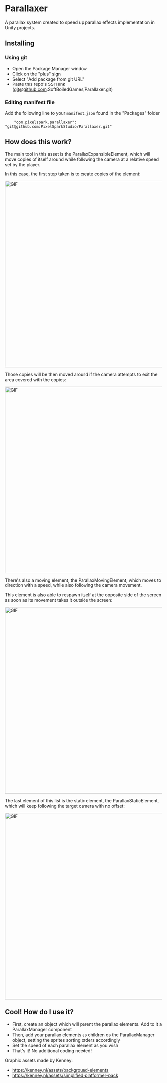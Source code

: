 # Parallaxer

A parallax system created to speed up parallax effects implementation in Unity projects.

## Installing

### Using git

- Open the Package Manager window
- Click on the "plus" sign
- Select "Add package from git URL"
- Paste this repo's SSH link (git@github.com:SoftBoiledGames/Parallaxer.git)

### Editing manifest file

Add the following line to your `manifest.json` found in the "Packages" folder

`    "com.pixelspark.parallaxer": "git@github.com:PixelSparkStudio/Parallaxer.git"`

## How does this work?

The main tool in this asset is the ParallaxExpansibleElement, which will move copies of itself around
while following the camera at a relative speed set by the player.

In this case, the first step taken is to create copies of the element:

<img alt="GIF" src="https://github.com/SoftBoiledGames/Parallaxer/blob/main/Documentation/copies_spawning.gif" width= 600/>

Those copies will be then moved around if the camera attempts to exit the area covered with the copies:

<img alt="GIF" src="https://github.com/SoftBoiledGames/Parallaxer/blob/main/Documentation/copies_moving.gif" width= 600/>

There's also a moving element, the ParallaxMovingElement, which moves to direction with a speed, while also following the camera movement.

This element is also able to respawn itself at the opposite side of the screen as soon as its movement takes it outside the screen:

<img alt="GIF" src="https://github.com/SoftBoiledGames/Parallaxer/blob/main/Documentation/moving_element.gif" width= 600/>

The last element of this list is the static element, the ParallaxStaticElement, which will keep following the target camera with no offset:

<img alt="GIF" src="https://github.com/SoftBoiledGames/Parallaxer/blob/main/Documentation/static_element.gif" width= 600/>

## Cool! How do I use it?

- First, create an object which will parent the parallax elements. Add to it a ParallaxManager component
- Then, add your parallax elements as children os the ParallaxManager object, setting the sprites sorting orders accordingly
- Set the speed of each parallax element as you wish
- That's it! No additional coding needed!

Graphic assets made by Kenney:
- https://kenney.nl/assets/background-elements
- https://kenney.nl/assets/simplified-platformer-pack
